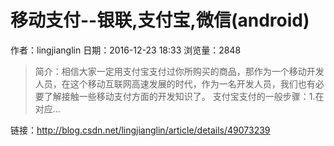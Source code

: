 # 移动支付--银联,支付宝,微信(android)
作者：lingjianglin
日期：2016-12-23 18:33
浏览量：2848
> 简介：相信大家一定用支付宝支付过你所购买的商品，那作为一个移动开发人员，在这个移动互联网高速发展的时代，作为一名开发人员，我们也有必要了解接触一些移动支付方面的开发知识了。
支付宝支付的一般步骤：1.在对应...

 链接：http://blog.csdn.net/lingjianglin/article/details/49073239
